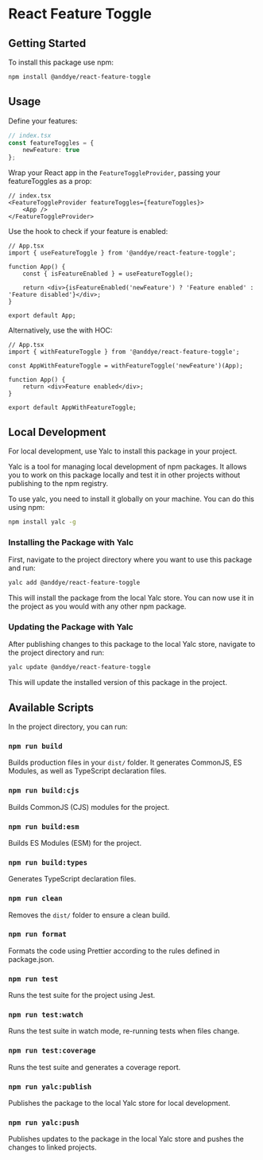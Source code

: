 # React Feature Toggle

## Getting Started

To install this package use npm:

```bash
npm install @anddye/react-feature-toggle
```

## Usage

Define your features:

```ts
// index.tsx
const featureToggles = {
    newFeature: true
};
```

Wrap your React app in the `FeatureToggleProvider`, passing your featureToggles as a prop:

```tsx
// index.tsx
<FeatureToggleProvider featureToggles={featureToggles}>
    <App />
</FeatureToggleProvider>
```

Use the hook to check if your feature is enabled:

```tsx
// App.tsx
import { useFeatureToggle } from '@anddye/react-feature-toggle';

function App() {
    const { isFeatureEnabled } = useFeatureToggle();

    return <div>{isFeatureEnabled('newFeature') ? 'Feature enabled' : 'Feature disabled'}</div>;
}

export default App;
```

Alternatively, use the with HOC:

```tsx
// App.tsx
import { withFeatureToggle } from '@anddye/react-feature-toggle';

const AppWithFeatureToggle = withFeatureToggle('newFeature')(App);

function App() {
    return <div>Feature enabled</div>;
}

export default AppWithFeatureToggle;
```

## Local Development

For local development, use Yalc to install this package in your project.

Yalc is a tool for managing local development of npm packages. It allows you to work on this package locally and test it in other projects without publishing to the npm registry.

To use yalc, you need to install it globally on your machine. You can do this using npm:

```bash
npm install yalc -g
```

### Installing the Package with Yalc

First, navigate to the project directory where you want to use this package and run:

```bash
yalc add @anddye/react-feature-toggle
```

This will install the package from the local Yalc store. You can now use it in the project as you would with any other npm package.

### Updating the Package with Yalc

After publishing changes to this package to the local Yalc store, navigate to the project directory and run:

```bash
yalc update @anddye/react-feature-toggle
```

This will update the installed version of this package in the project.

## Available Scripts

In the project directory, you can run:

### `npm run build`

Builds production files in your `dist/` folder. It generates CommonJS, ES Modules, as well as TypeScript declaration files.

### `npm run build:cjs`

Builds CommonJS (CJS) modules for the project.

### `npm run build:esm`

Builds ES Modules (ESM) for the project.

### `npm run build:types`

Generates TypeScript declaration files.

### `npm run clean`

Removes the `dist/` folder to ensure a clean build.

### `npm run format`

Formats the code using Prettier according to the rules defined in package.json.

### `npm run test`

Runs the test suite for the project using Jest.

### `npm run test:watch`

Runs the test suite in watch mode, re-running tests when files change.

### `npm run test:coverage`

Runs the test suite and generates a coverage report.

### `npm run yalc:publish`

Publishes the package to the local Yalc store for local development.

### `npm run yalc:push`

Publishes updates to the package in the local Yalc store and pushes the changes to linked projects.
